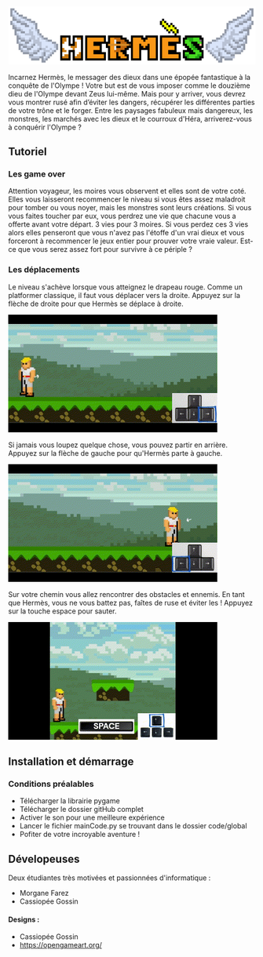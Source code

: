 ![Hermes title](design/menu/titre_7.png)

Incarnez Hermès, le messager des dieux dans une épopée fantastique à la conquête de l'Olympe ! Votre but est de vous imposer comme le douzième dieu de l'Olympe devant Zeus lui-même. Mais pour y arriver, vous devrez vous montrer rusé afin d’éviter les dangers, récupérer les différentes parties de votre trône et le forger. Entre les paysages fabuleux mais dangereux, les monstres, les marchés avec les dieux et le courroux d'Héra, arriverez-vous à conquérir l'Olympe ?  

Tutoriel
---------------
### Les game over 
Attention voyageur, les moires vous observent et elles sont de votre coté. Elles vous laisseront recommencer le niveau si vous êtes assez maladroit pour tomber ou vous noyer, mais les monstres sont leurs créations. Si vous vous faites toucher par eux, vous perdrez une vie que chacune vous a offerte avant votre départ. 3 vies pour 3 moires. Si vous perdez ces 3 vies alors elles penseront que vous n'avez pas l'étoffe d'un vrai dieux et vous forceront à recommencer le jeux entier pour prouver votre vraie valeur. 
Est-ce que vous serez assez fort pour survivre à ce périple ?

### Les déplacements
Le niveau s'achève lorsque vous atteignez le drapeau rouge. Comme un platformer classique, il faut vous déplacer
vers la droite. Appuyez sur la flèche de droite pour que Hermès se déplace à droite.

![Run toward right](design/tuto/rightArrow.gif)

Si jamais vous loupez quelque chose, vous pouvez partir en arrière. Appuyez sur la flèche de gauche pour 
qu'Hermès parte à gauche.

![Run toward left](design/tuto/leftArrow.gif)

Sur votre chemin vous allez rencontrer des obstacles et ennemis. En tant que Hermès, vous ne vous battez pas, faîtes
de ruse et éviter les !
Appuyez sur la touche espace pour sauter.

![Run toward left](design/tuto/jump.gif)

Installation et démarrage
---------------
### Conditions préalables  
* Télécharger la librairie pygame
* Télécharger le dossier gitHub complet
* Activer le son pour une meilleure expérience
* Lancer le fichier mainCode.py se trouvant dans le dossier code/global
* Pofiter de votre incroyable aventure !

Dévelopeuses 
---------------
Deux étudiantes très motivées et passionnées d'informatique :
* Morgane Farez 
* Cassiopée Gossin

#### Designs : 
* Cassiopée Gossin
* https://opengameart.org/

